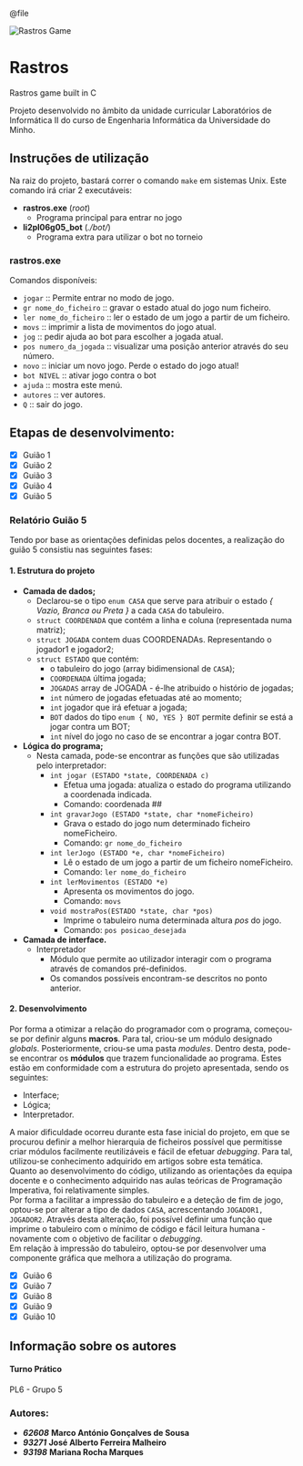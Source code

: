 @file

![Rastros Game](http://www.luduscience.com/images/rastros.jpg)
# Rastros
Rastros game built in C

Projeto desenvolvido no âmbito da unidade curricular Laboratórios de Informática II do curso de 
Engenharia Informática da Universidade do Minho.

## Instruções de utilização
Na raiz do projeto, bastará correr o comando ```make``` em sistemas Unix. Este comando irá criar 2 executáveis:
  - __rastros.exe__ (*root*)
    - Programa principal para entrar no jogo
  - __li2pl06g05_bot__ (*./bot/*)
    - Programa extra para utilizar o bot no torneio

### rastros.exe
Comandos disponíveis:
- ```jogar``` :: Permite entrar no modo de jogo.
- ```gr nome_do_ficheiro``` :: gravar o estado atual do jogo num ficheiro.
- ```ler nome_do_ficheiro``` :: ler o estado de um jogo a partir de um ficheiro.
- ```movs``` ::  imprimir a lista de movimentos do jogo atual.
- ```jog``` :: pedir ajuda ao bot para escolher a jogada atual.
- ```pos numero_da_jogada``` :: visualizar uma posição anterior através do seu número.
- ```novo``` :: iniciar um novo jogo. Perde o estado do jogo atual!
- ```bot NIVEL``` :: ativar jogo contra o bot
- ```ajuda``` :: mostra este menú.
- ```autores``` :: ver autores.
- ```Q``` :: sair do jogo.

## Etapas de desenvolvimento:
- [x] Guião 1
- [x] Guião 2
- [x] Guião 3
- [x] Guião 4
- [x] Guião 5
### Relatório Guião 5  
Tendo por base as orientações definidas pelos docentes, a realização do guião 5 consistiu nas seguintes fases:
#### 1. Estrutura do projeto
   - __Camada de dados;__
     - Declarou-se o tipo ```enum CASA``` que serve para atribuir o estado _{ Vazio, Branca ou Preta }_ a cada ```CASA``` do tabuleiro.
     - ```struct COORDENADA``` que contém a linha e coluna (representada numa matriz);
     - ```struct JOGADA``` contem duas COORDENADAs. Representando o jogador1 e jogador2;
     - ```struct ESTADO``` que contém:
       - o tabuleiro do jogo (array bidimensional de ```CASA```);
       - ```COORDENADA``` última jogada;
       - ```JOGADAS``` array de JOGADA - é-lhe atribuido o histório de jogadas;
       - ```int``` número de jogadas efetuadas até ao momento;
       - ```int``` jogador que irá efetuar a jogada;
       - ```BOT``` dados do tipo ```enum { NO, YES } BOT``` permite definir se está a jogar contra um BOT;
       - ```int``` nível do jogo no caso de se encontrar a jogar contra BOT.
   - __Lógica do programa;__
     - Nesta camada, pode-se encontrar as funções que são utilizadas pelo interpretador:
       - ```int jogar (ESTADO *state, COORDENADA c)```
         - Efetua uma jogada: atualiza o estado do programa utilizando a coordenada indicada.
         - Comando: coordenada ##
       - ```int gravarJogo (ESTADO *state, char *nomeFicheiro)```
         - Grava o estado do jogo num determinado ficheiro nomeFicheiro.
         - Comando: ```gr nome_do_ficheiro```
       - ```int lerJogo (ESTADO *e, char *nomeFicheiro)```
         - Lê o estado de um jogo a partir de um ficheiro nomeFicheiro.
         - Comando: ```ler nome_do_ficheiro```
       - ```int lerMovimentos (ESTADO *e)```
         - Apresenta os movimentos do jogo.
         - Comando: ```movs```
       - ```void mostraPos(ESTADO *state, char *pos)```
         - Imprime o tabuleiro numa determinada altura _pos_ do jogo.
         - Comando: ```pos posicao_desejada```
   - __Camada de interface.__
     - Interpretador
       - Módulo que permite ao utilizador interagir com o programa através de comandos pré-definidos.
       - Os comandos possíveis encontram-se descritos no ponto anterior.
#### 2. Desenvolvimento
Por forma a otimizar a relação do programador com o programa, começou-se por definir alguns **macros**.
Para tal, criou-se um módulo designado *globals*. Posteriormente, criou-se uma pasta *modules*.
Dentro desta, pode-se encontrar os **módulos** que trazem funcionalidade ao programa. 
Estes estão em conformidade com a estrutura do projeto apresentada, sendo os seguintes:
- Interface;
- Lógica;
- Interpretador.  

A maior dificuldade ocorreu durante esta fase inicial do projeto, 
em que se procurou definir a melhor hierarquia de ficheiros possível que permitisse criar módulos facilmente reutilizáveis
e fácil de efetuar *debugging*.
Para tal, utilizou-se conhecimento adquirido em artigos sobre esta temática.  
Quanto ao desenvolvimento do código, utilizando as orientações da equipa docente e o conhecimento adquirido nas aulas teóricas
de Programação Imperativa, foi relativamente simples.  
Por forma a facilitar a impressão do tabuleiro e a deteção de fim de jogo, optou-se por alterar a tipo de dados ```CASA```,
acrescentando ```JOGADOR1, JOGADOR2```. Através desta alteração, foi possível definir uma função que imprime o tabuleiro
com o mínimo de código e fácil leitura humana - novamente com o objetivo de facilitar o *debugging*.  
Em relação à impressão do tabuleiro, optou-se por desenvolver uma componente gráfica que melhora a utilização do programa.


- [x] Guião 6
- [X] Guião 7
- [X] Guião 8
- [X] Guião 9
- [X] Guião 10

## Informação sobre os autores

#### Turno Prático
PL6 - Grupo 5

### Autores:  
- **_62608_** __Marco António Gonçalves de Sousa__  
- **_93271_** __José Alberto Ferreira Malheiro__  
- **_93198_** __Mariana Rocha Marques__
